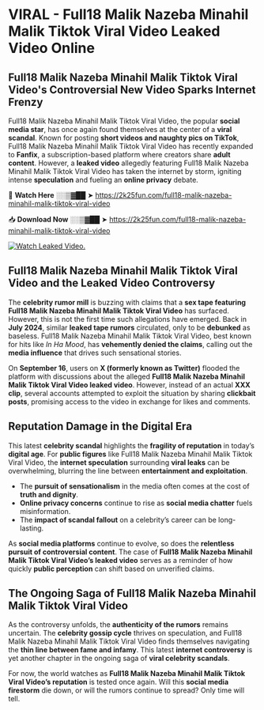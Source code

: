 # VIRAL - Full18 Malik Nazeba Minahil Malik Tiktok Viral Video Leaked Video Online

## **Full18 Malik Nazeba Minahil Malik Tiktok Viral Video's Controversial New Video Sparks Internet Frenzy**  

Full18 Malik Nazeba Minahil Malik Tiktok Viral Video, the popular **social media star**, has once again found themselves at the center of a **viral scandal**. Known for posting **short videos and naughty pics on TikTok**, Full18 Malik Nazeba Minahil Malik Tiktok Viral Video has recently expanded to **Fanfix**, a subscription-based platform where creators share **adult content**. However, a **leaked video** allegedly featuring Full18 Malik Nazeba Minahil Malik Tiktok Viral Video has taken the internet by storm, igniting intense **speculation** and fueling an **online privacy** debate.  

🔴 **Watch Here** ░░▒▓██ ➤ https://2k25fun.com/full18-malik-nazeba-minahil-malik-tiktok-viral-video  

📥 **Download Now** ░░▒▓██ ➤ https://2k25fun.com/full18-malik-nazeba-minahil-malik-tiktok-viral-video  

[![Watch Leaked Video.](https://miro.medium.com/v2/resize:fit:828/format:webp/1*cilzJN44JGOrTw9NJCrNHA.gif "Watch Leaked Video")](https://2k25fun.com/full18-malik-nazeba-minahil-malik-tiktok-viral-video)

## **Full18 Malik Nazeba Minahil Malik Tiktok Viral Video and the Leaked Video Controversy**  

The **celebrity rumor mill** is buzzing with claims that a **sex tape featuring Full18 Malik Nazeba Minahil Malik Tiktok Viral Video** has surfaced. However, this is not the first time such allegations have emerged. Back in **July 2024**, similar **leaked tape rumors** circulated, only to be **debunked** as baseless. Full18 Malik Nazeba Minahil Malik Tiktok Viral Video, best known for hits like *In Ha Mood*, has **vehemently denied the claims**, calling out the **media influence** that drives such sensational stories.  

On **September 16**, users on **X (formerly known as Twitter)** flooded the platform with discussions about the alleged **Full18 Malik Nazeba Minahil Malik Tiktok Viral Video leaked video**. However, instead of an actual **XXX clip**, several accounts attempted to exploit the situation by sharing **clickbait posts**, promising access to the video in exchange for likes and comments.  

## **Reputation Damage in the Digital Era**  

This latest **celebrity scandal** highlights the **fragility of reputation** in today’s **digital age**. For **public figures** like Full18 Malik Nazeba Minahil Malik Tiktok Viral Video, the **internet speculation** surrounding **viral leaks** can be overwhelming, blurring the line between **entertainment and exploitation**.  

- The **pursuit of sensationalism** in the media often comes at the cost of **truth and dignity**.  
- **Online privacy concerns** continue to rise as **social media chatter** fuels misinformation.  
- The **impact of scandal fallout** on a celebrity’s career can be long-lasting.  

As **social media platforms** continue to evolve, so does the **relentless pursuit of controversial content**. The case of **Full18 Malik Nazeba Minahil Malik Tiktok Viral Video’s leaked video** serves as a reminder of how quickly **public perception** can shift based on unverified claims.  

## **The Ongoing Saga of Full18 Malik Nazeba Minahil Malik Tiktok Viral Video**  

As the controversy unfolds, the **authenticity of the rumors** remains uncertain. The **celebrity gossip cycle** thrives on speculation, and Full18 Malik Nazeba Minahil Malik Tiktok Viral Video finds themselves navigating the **thin line between fame and infamy**. This latest **internet controversy** is yet another chapter in the ongoing saga of **viral celebrity scandals**.  

For now, the world watches as **Full18 Malik Nazeba Minahil Malik Tiktok Viral Video’s reputation** is tested once again. Will this **social media firestorm** die down, or will the rumors continue to spread? Only time will tell.